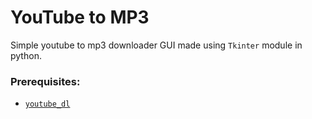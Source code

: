 # YouTube to MP3
Simple youtube to mp3 downloader GUI made using `Tkinter` module in python.

### Prerequisites:
* [`youtube_dl`](https://pypi.org/project/youtube_dl/)
